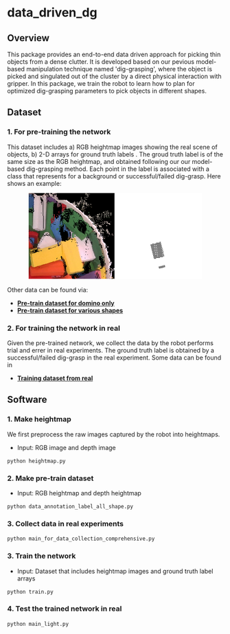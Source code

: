 # data_driven_dg

## Overview
This package provides an end-to-end data driven approach for picking thin objects from a dense clutter. It is developed based on our pevious model-based manipulation technique named 'dig-grasping', where the object is picked and singulated out of the cluster by a direct physical interaction with gripper. In this package, we train the robot to learn how to plan for optimized dig-grasping parameters to pick objects in different shapes. 

## Dataset
### 1. For pre-training the network
This dataset includes a) RGB heightmap images showing the real scene of objects, b) 2-D arrays for ground truth labels . The groud truth label is of the same size as the RGB heightmap, and obtained following our our model-based dig-grasping method. Each point in the label is associated with a class that represents for a background or successful/failed dig-grasp. Here shows an example:
<p align = "center">
<img src="files/1_0_image.png" width="200" height="200"> 
<img src="files/1_0_label.png" width="200" height="200"> 
</p>

Other data can be found via:
- [**Pre-train dataset for domino only**](https://drive.google.com/file/d/1vmRiNhAcFs5DHyphjMjxNsaeJSbrf9bS/view?usp=sharing)
- [**Pre-train dataset for various shapes**](https://drive.google.com/file/d/1nsvOPXmXoLaq1A82Nuii7YMZymVChAHW/view?usp=sharing)


### 2. For training the network in real
Given the pre-trained network, we collect the data by the robot performs trial and errer in real experiments. The ground truth label is obtained by a successful/failed dig-grasp in the real experiment.
Some data can be found in
- [**Training dataset from real**](https://drive.google.com/file/d/1pO7yF8Vfzpg9Dkj9qa6YMXFDm5Xi8G-s/view?usp=sharing)

## Software
### 1. Make heightmap
We first preprocess the raw images captured by the robot into heightmaps.
- Input: RGB image and depth image
```
python heightmap.py
```
### 2. Make pre-train dataset
- Input: RGB heightmap and depth heightmap
```
python data_annotation_label_all_shape.py
```
### 3. Collect data in real experiments
```
python main_for_data_collection_comprehensive.py
```
### 3. Train the network
- Input: Dataset that includes heightmap images and ground truth label arrays
```
python train.py
```
### 4. Test the trained network in real
```
python main_light.py
```
